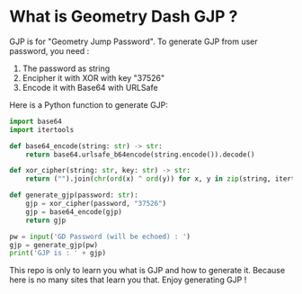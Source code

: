 # What is Geometry Dash GJP ?

GJP is for "Geometry Jump Password".
To generate GJP from user password, you need :
 1. The password as string
 2. Encipher it with XOR with key "37526"
 3. Encode it with Base64 with URLSafe

Here is a Python function to generate GJP:
```python
import base64
import itertools

def base64_encode(string: str) -> str:
    return base64.urlsafe_b64encode(string.encode()).decode()

def xor_cipher(string: str, key: str) -> str:
    return ("").join(chr(ord(x) ^ ord(y)) for x, y in zip(string, itertools.cycle(key)))

def generate_gjp(password: str):
    gjp = xor_cipher(password, "37526")
    gjp = base64_encode(gjp)
    return gjp

pw = input('GD Password (will be echoed) : ')
gjp = generate_gjp(pw)
print('GJP is : ' + gjp)
```

This repo is only to learn you what is GJP and how to generate it.
Because here is no many sites that learn you that.
Enjoy generating GJP !
